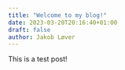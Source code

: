 ```yaml
---
title: "Welcome to my blog!"
date: 2023-03-20T20:16:40+01:00
draft: false
author: Jakob Løver
---
```


This is a test post!